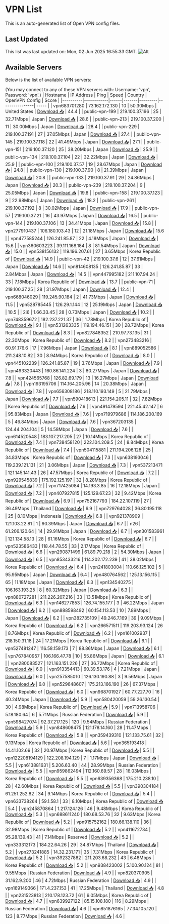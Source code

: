 # VPN List

This is an auto-generated list of Open VPN config files.

## Last Updated

This list was last updated on: Mon, 02 Jun 2025 16:55:33 GMT.
![Alt](https://repobeats.axiom.co/api/embed/186b98318ef1479477931607c1ad7d823f12451f.svg "Repobeats analytics image")

## Available Servers

Below is the list of available VPN servers:

(You may connect to any of these VPN servers with: Username: 'vpn', Password: 'vpn'.)
| Hostname | IP Address | Ping | Speed | Country | OpenVPN Config | Score |
|----------|------------|------|-------|---------|----------------| ----- |
| vpn683701280 | 73.162.172.130 | 10 | 50.30Mbps | United States | [Download 📥](./configs/server_0_US.ovpn) | 44.4 |
| public-vpn-199 | 219.100.37.196 | 25 | 32.71Mbps | Japan | [Download 📥](./configs/server_1_JP.ovpn) | 28.6 |
| public-vpn-213 | 219.100.37.200 | 11 | 30.00Mbps | Japan | [Download 📥](./configs/server_2_JP.ovpn) | 28.4 |
| public-vpn-229 | 219.100.37.191 | 27 | 37.05Mbps | Japan | [Download 📥](./configs/server_3_JP.ovpn) | 27.4 |
| public-vpn-145 | 219.100.37.118 | 22 | 41.49Mbps | Japan | [Download 📥](./configs/server_4_JP.ovpn) | 27.1 |
| public-vpn-151 | 219.100.37.120 | 25 | 38.20Mbps | Japan | [Download 📥](./configs/server_5_JP.ovpn) | 25.9 |
| public-vpn-134 | 219.100.37.104 | 22 | 32.22Mbps | Japan | [Download 📥](./configs/server_6_JP.ovpn) | 25.9 |
| public-vpn-100 | 219.100.37.57 | 19 | 28.67Mbps | Japan | [Download 📥](./configs/server_7_JP.ovpn) | 24.8 |
| public-vpn-130 | 219.100.37.90 | 8 | 21.39Mbps | Japan | [Download 📥](./configs/server_8_JP.ovpn) | 20.8 |
| public-vpn-133 | 219.100.37.91 | 29 | 24.86Mbps | Japan | [Download 📥](./configs/server_9_JP.ovpn) | 20.3 |
| public-vpn-239 | 219.100.37.204 | 9 | 25.05Mbps | Japan | [Download 📥](./configs/server_10_JP.ovpn) | 19.8 |
| public-vpn-158 | 219.100.37.123 | 9 | 22.98Mbps | Japan | [Download 📥](./configs/server_11_JP.ovpn) | 18.2 |
| public-vpn-261 | 219.100.37.192 | 8 | 30.02Mbps | Japan | [Download 📥](./configs/server_12_JP.ovpn) | 17.9 |
| public-vpn-57 | 219.100.37.21 | 16 | 43.97Mbps | Japan | [Download 📥](./configs/server_13_JP.ovpn) | 16.5 |
| public-vpn-144 | 219.100.37.106 | 13 | 34.41Mbps | Japan | [Download 📥](./configs/server_14_JP.ovpn) | 15.8 |
| vpn277910437 | 106.180.103.43 | 12 | 21.18Mbps | Japan | [Download 📥](./configs/server_15_JP.ovpn) | 15.6 |
| vpn477585244 | 126.241.85.87 | 22 | 4.18Mbps | Japan | [Download 📥](./configs/server_16_JP.ovpn) | 15.6 |
| vpn360603223 | 39.111.168.184 | 8 | 81.54Mbps | Japan | [Download 📥](./configs/server_17_JP.ovpn) | 15.0 |
| vpn538156132 | 119.196.207.61 | 27 | 3.65Mbps | Korea Republic of | [Download 📥](./configs/server_18_KR.ovpn) | 14.9 |
| public-vpn-42 | 219.100.37.6 | 12 | 37.61Mbps | Japan | [Download 📥](./configs/server_19_JP.ovpn) | 14.6 |
| vpn814608135 | 126.241.85.87 | 33 | 2.84Mbps | Japan | [Download 📥](./configs/server_20_JP.ovpn) | 14.5 |
| vpn447995182 | 211.107.94.24 | 33 | 7.18Mbps | Korea Republic of | [Download 📥](./configs/server_21_KR.ovpn) | 13.7 |
| public-vpn-71 | 219.100.37.25 | 28 | 31.97Mbps | Japan | [Download 📥](./configs/server_22_JP.ovpn) | 12.4 |
| vpn668046029 | 119.245.90.184 | 2 | 41.73Mbps | Japan | [Download 📥](./configs/server_23_JP.ovpn) | 11.5 |
| vpn528785445 | 126.29.1.144 | 12 | 25.19Mbps | Japan | [Download 📥](./configs/server_24_JP.ovpn) | 10.5 |
| 2i6 | 1.66.33.45 | 28 | 0.73Mbps | Japan | [Download 📥](./configs/server_25_JP.ovpn) | 10.2 |
| vpn748359672 | 182.237.221.37 | 36 | 1.78Mbps | Korea Republic of | [Download 📥](./configs/server_26_KR.ovpn) | 9.1 |
| vpn531263335 | 119.194.46.151 | 30 | 28.72Mbps | Korea Republic of | [Download 📥](./configs/server_27_KR.ovpn) | 8.3 |
| vpn827848352 | 210.97.73.135 | 31 | 22.30Mbps | Korea Republic of | [Download 📥](./configs/server_28_KR.ovpn) | 8.2 |
| vpn273483216 | 60.91.176.6 | 17 | 7.96Mbps | Japan | [Download 📥](./configs/server_29_JP.ovpn) | 8.1 |
| vpn889052586 | 211.248.10.82 | 30 | 8.94Mbps | Korea Republic of | [Download 📥](./configs/server_30_KR.ovpn) | 8.0 |
| vpn445102239 | 126.241.85.87 | 19 | 3.76Mbps | Japan | [Download 📥](./configs/server_31_JP.ovpn) | 7.9 |
| vpn493320443 | 160.86.141.224 | 3 | 80.27Mbps | Japan | [Download 📥](./configs/server_32_JP.ovpn) | 7.8 |
| vpn424565768 | 126.82.69.179 | 13 | 16.27Mbps | Japan | [Download 📥](./configs/server_33_JP.ovpn) | 7.8 |
| vpn193195706 | 114.164.205.96 | 14 | 20.38Mbps | Japan | [Download 📥](./configs/server_34_JP.ovpn) | 7.8 |
| vpn656308186 | 218.110.193.149 | 5 | 21.79Mbps | Japan | [Download 📥](./configs/server_35_JP.ovpn) | 7.7 |
| vpn590418613 | 221.154.205.11 | 32 | 7.82Mbps | Korea Republic of | [Download 📥](./configs/server_36_KR.ovpn) | 7.6 |
| vpn491479594 | 221.45.42.147 | 6 | 95.83Mbps | Japan | [Download 📥](./configs/server_37_JP.ovpn) | 7.6 |
| vpn719979686 | 114.186.200.169 | 5 | 46.84Mbps | Japan | [Download 📥](./configs/server_38_JP.ovpn) | 7.6 |
| vpn367203135 | 124.44.204.104 | 5 | 14.58Mbps | Japan | [Download 📥](./configs/server_39_JP.ovpn) | 7.6 |
| vpn614520548 | 183.107.217.205 | 27 | 10.14Mbps | Korea Republic of | [Download 📥](./configs/server_40_KR.ovpn) | 7.4 |
| vpn738458120 | 222.104.209.5 | 24 | 8.84Mbps | Korea Republic of | [Download 📥](./configs/server_41_KR.ovpn) | 7.4 |
| vpn504115881 | 211.194.206.128 | 25 | 34.83Mbps | Korea Republic of | [Download 📥](./configs/server_42_KR.ovpn) | 7.3 |
| vpn638193046 | 119.239.121.131 | 21 | 3.06Mbps | Japan | [Download 📥](./configs/server_43_JP.ovpn) | 7.3 |
| vpn537213471 | 121.145.141.43 | 26 | 47.57Mbps | Korea Republic of | [Download 📥](./configs/server_44_KR.ovpn) | 7.2 |
| vpn929545839 | 175.192.125.197 | 32 | 8.28Mbps | Korea Republic of | [Download 📥](./configs/server_45_KR.ovpn) | 7.2 |
| vpn717425084 | 14.193.3.85 | 16 | 12.18Mbps | Japan | [Download 📥](./configs/server_46_JP.ovpn) | 7.2 |
| vpn407927815 | 125.129.67.23 | 32 | 9.42Mbps | Korea Republic of | [Download 📥](./configs/server_47_KR.ovpn) | 6.9 |
| vpn752167793 | 184.22.107.119 | 27 | 36.49Mbps | Thailand | [Download 📥](./configs/server_48_TH.ovpn) | 6.9 |
| vpn729764028 | 36.80.195.118 | 25 | 8.10Mbps | Indonesia | [Download 📥](./configs/server_49_ID.ovpn) | 6.8 |
| vpn921378909 | 121.103.22.81 | 1 | 90.39Mbps | Japan | [Download 📥](./configs/server_50_JP.ovpn) | 6.7 |
| n26 | 61.206.120.64 | 14 | 29.91Mbps | Japan | [Download 📥](./configs/server_51_JP.ovpn) | 6.7 |
| vpn301583961 | 121.134.58.13 | 28 | 61.16Mbps | Korea Republic of | [Download 📥](./configs/server_52_KR.ovpn) | 6.7 |
| vpn523586433 | 118.44.78.55 | 33 | 2.17Mbps | Korea Republic of | [Download 📥](./configs/server_53_KR.ovpn) | 6.6 |
| vpn290871499 | 61.89.79.218 | 2 | 54.30Mbps | Japan | [Download 📥](./configs/server_54_JP.ovpn) | 6.5 |
| vpn853433216 | 114.202.172.239 | 41 | 38.02Mbps | Korea Republic of | [Download 📥](./configs/server_55_KR.ovpn) | 6.4 |
| vpn241803004 | 110.66.125.102 | 5 | 95.95Mbps | Japan | [Download 📥](./configs/server_56_JP.ovpn) | 6.4 |
| vpn480764562 | 125.13.156.115 | 65 | 11.18Mbps | Japan | [Download 📥](./configs/server_57_JP.ovpn) | 6.3 |
| vpn134540275 | 106.163.193.25 | 8 | 60.32Mbps | Japan | [Download 📥](./configs/server_58_JP.ovpn) | 6.3 |
| vpn880727281 | 211.226.207.216 | 33 | 13.51Mbps | Korea Republic of | [Download 📥](./configs/server_59_KR.ovpn) | 6.3 |
| vpn146277853 | 126.74.155.177 | 3 | 46.22Mbps | Japan | [Download 📥](./configs/server_60_JP.ovpn) | 6.2 |
| vpn888598492 | 60.154.113.53 | 10 | 7.89Mbps | Japan | [Download 📥](./configs/server_61_JP.ovpn) | 6.2 |
| vpn382735109 | 49.246.7.169 | 39 | 9.09Mbps | Korea Republic of | [Download 📥](./configs/server_62_KR.ovpn) | 6.2 |
| vpn266571511 | 119.203.93.124 | 26 | 8.76Mbps | Korea Republic of | [Download 📥](./configs/server_63_KR.ovpn) | 6.2 |
| vpn161002937 | 218.150.31.18 | 24 | 17.21Mbps | Korea Republic of | [Download 📥](./configs/server_64_KR.ovpn) | 6.1 |
| vpn527481247 | 116.58.159.173 | 7 | 88.86Mbps | Japan | [Download 📥](./configs/server_65_JP.ovpn) | 6.1 |
| vpn767840957 | 106.166.47.78 | 10 | 55.86Mbps | Japan | [Download 📥](./configs/server_66_JP.ovpn) | 6.1 |
| vpn280083527 | 121.163.151.226 | 27 | 36.72Mbps | Korea Republic of | [Download 📥](./configs/server_67_KR.ovpn) | 6.0 |
| vpn913354413 | 60.39.53.176 | 4 | 7.21Mbps | Japan | [Download 📥](./configs/server_68_JP.ovpn) | 6.0 |
| vpn257585010 | 126.130.190.88 | 3 | 9.56Mbps | Japan | [Download 📥](./configs/server_69_JP.ovpn) | 6.0 |
| vpn529648607 | 175.213.166.190 | 26 | 67.37Mbps | Korea Republic of | [Download 📥](./configs/server_70_KR.ovpn) | 6.0 |
| vpn968701927 | 60.77.227.70 | 16 | 40.24Mbps | Japan | [Download 📥](./configs/server_71_JP.ovpn) | 5.9 |
| vpn580420059 | 59.26.130.54 | 30 | 4.98Mbps | Korea Republic of | [Download 📥](./configs/server_72_KR.ovpn) | 5.9 |
| vpn713958706 | 5.18.180.64 | 6 | 5.71Mbps | Russian Federation | [Download 📥](./configs/server_73_RU.ovpn) | 5.9 |
| vpn598427074 | 92.37.217.125 | 120 | 9.54Mbps | Russian Federation | [Download 📥](./configs/server_74_RU.ovpn) | 5.9 |
| vpn848608475 | 121.178.14.160 | 28 | 11.47Mbps | Korea Republic of | [Download 📥](./configs/server_75_KR.ovpn) | 5.8 |
| vpn359439310 | 121.133.75.61 | 32 | 9.13Mbps | Korea Republic of | [Download 📥](./configs/server_76_KR.ovpn) | 5.6 |
| vpn365193418 | 14.41.102.69 | 32 | 20.97Mbps | Korea Republic of | [Download 📥](./configs/server_77_KR.ovpn) | 5.5 |
| vpn122208194129 | 122.208.194.129 | 7 | 1.17Mbps | Japan | [Download 📥](./configs/server_78_JP.ovpn) | 5.5 |
| vpn613881631 | 5.206.63.40 | 44 | 28.99Mbps | Russian Federation | [Download 📥](./configs/server_79_RU.ovpn) | 5.5 |
| vpn959862494 | 112.160.69.57 | 28 | 16.03Mbps | Korea Republic of | [Download 📥](./configs/server_80_KR.ovpn) | 5.5 |
| vpn639356368 | 175.210.238.10 | 28 | 42.60Mbps | Korea Republic of | [Download 📥](./configs/server_81_KR.ovpn) | 5.5 |
| vpn390304184 | 61.251.252.82 | 34 | 9.14Mbps | Korea Republic of | [Download 📥](./configs/server_82_KR.ovpn) | 5.4 |
| vpn633738264 | 59.1.58.1 | 33 | 8.10Mbps | Korea Republic of | [Download 📥](./configs/server_83_KR.ovpn) | 5.4 |
| vpn245870864 | 1.217.124.126 | 46 | 9.48Mbps | Korea Republic of | [Download 📥](./configs/server_84_KR.ovpn) | 5.3 |
| vpn688611240 | 180.68.53.76 | 32 | 9.63Mbps | Korea Republic of | [Download 📥](./configs/server_85_KR.ovpn) | 5.2 |
| vpn915752162 | 180.66.138.110 | 36 | 32.98Mbps | Korea Republic of | [Download 📥](./configs/server_86_KR.ovpn) | 5.2 |
| vpn411672734 | 95.28.139.43 | 41 | 7.14Mbps | Reserved | [Download 📥](./configs/server_87_ZZ.ovpn) | 5.2 |
| vpn333312173 | 184.22.64.26 | 29 | 34.87Mbps | Thailand | [Download 📥](./configs/server_88_TH.ovpn) | 5.2 |
| vpn273241885 | 14.32.231.171 | 35 | 7.31Mbps | Korea Republic of | [Download 📥](./configs/server_89_KR.ovpn) | 5.2 |
| vpn392327882 | 211.203.68.232 | 43 | 6.48Mbps | Korea Republic of | [Download 📥](./configs/server_90_KR.ovpn) | 5.2 |
| vpn938423002 | 5.100.90.124 | 81 | 9.55Mbps | Russian Federation | [Download 📥](./configs/server_91_RU.ovpn) | 4.9 |
| vpn820370905 | 31.162.9.200 | 46 | 4.72Mbps | Russian Federation | [Download 📥](./configs/server_92_RU.ovpn) | 4.9 |
| vpn169149366 | 171.4.237.153 | 41 | 17.25Mbps | Thailand | [Download 📥](./configs/server_93_TH.ovpn) | 4.8 |
| vpn231523813 | 210.178.123.72 | 61 | 9.05Mbps | Korea Republic of | [Download 📥](./configs/server_94_KR.ovpn) | 4.7 |
| vpn639927122 | 85.15.108.180 | 116 | 8.29Mbps | Russian Federation | [Download 📥](./configs/server_95_RU.ovpn) | 4.6 |
| vpn851876165 | 77.34.105.120 | 123 | 8.77Mbps | Russian Federation | [Download 📥](./configs/server_96_RU.ovpn) | 4.6 |
